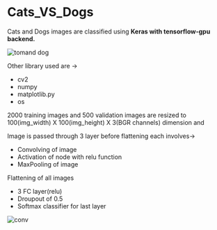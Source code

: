 # Cats_VS_Dogs

Cats and Dogs images are classified using **Keras with tensorflow-gpu backend.**

![tomand dog](https://user-images.githubusercontent.com/34382779/37469000-54fcf242-288a-11e8-82d3-e986ef4af395.jpg)

Other library used are ->

* cv2
* numpy
* matplotlib.py
* os

2000 training images and 500 validation images are resized to 100(img_width) X 100(img_height) X 3(BGR channels) dimension and 

Image is passed through 3 layer before flattening each involves->

* Convolving of image
* Activation of node with relu function
* MaxPooling of image

Flattening of all images
 
* 3 FC layer(relu) 
* Droupout of 0.5
* Softmax classifier for last layer

![conv](https://user-images.githubusercontent.com/34382779/37472678-ae3ec2a6-2892-11e8-99b2-890ba892daa5.png)



